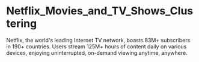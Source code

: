 # Netflix_Movies_and_TV_Shows_Clustering
Netflix, the world's leading Internet TV network, boasts 83M+ subscribers in 190+ countries. Users stream 125M+ hours of content daily on various devices, enjoying uninterrupted, on-demand viewing anytime, anywhere.

